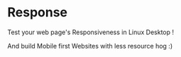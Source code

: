 # Response

Test your web page's Responsiveness in Linux Desktop ! <br>

And build Mobile first Websites with less resource hog :)
<!-- 
![Main Screen on Lroton](./data/screenshots/mainscreen.png "Main Screen of Lroton") -->

<!-- (maybe adds a screenshot, people loves screenshots!)

## Get it from the elementary OS AppCenter!

[![Get it on AppCenter](https://appcenter.elementary.io/badge.svg)](https://appcenter.elementary.io/Response)

This app is available on the elementary OS AppCenter.

# Install it from source

You can of course download and install this app from source.

## Dependencies

Ensure you have these dependencies installed

* granite
* gtk+-3.0
* switchboard-2.0

## Install, build and run

```bash
# install elementary-sdk, meson and ninja
sudo apt install elementary-sdk meson ninja
# clone repository
git clone {{repository_url}} Response
# cd to dir
cd Response
# run meson
meson build --prefix=/usr
# cd to build, build and test
cd build
sudo ninja install && Response
```

## Generating pot file

```bash
# after setting up meson build
cd build

# generates pot file
ninja Response-pot

# to regenerate and propagate changes to every po file
ninja Response-update-po
```
 -->